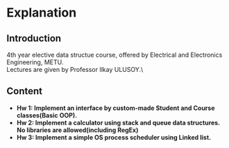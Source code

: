 # Explanation
## Introduction
4th year elective data structue course, offered by Electrical and Electronics Engineering, METU.\
Lectures are given by Professor Ilkay ULUSOY.\
## Content
* **Hw 1: Implement an interface by custom-made Student and Course classes(Basic OOP).**
* **Hw 2: Implement a calculator using stack and queue data structures. No libraries are allowed(including RegEx)**
* **Hw 3: Implement a simple OS process scheduler using Linked list.** 

